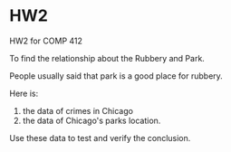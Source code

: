 # HW2
HW2 for COMP 412

<black>To find the relationship about the Rubbery and Park.</black>

People usually said that park is a good place for rubbery. 

Here is:
1. the data of crimes in Chicago
2. the data of Chicago's parks location.

Use these data to test and verify the conclusion.

